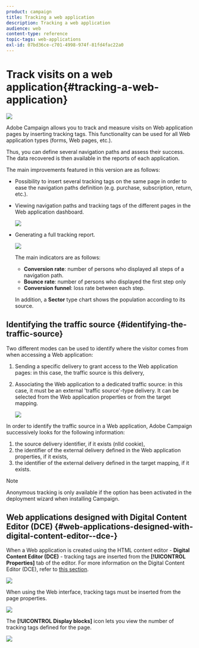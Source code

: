 ```yaml
---
product: campaign
title: Tracking a web application
description: Tracking a web application
audience: web
content-type: reference
topic-tags: web-applications
exl-id: 07bd36ce-c701-4998-974f-81fd4fac22a0
---
```

# Track visits on a web application{#tracking-a-web-application}

![](assets/do-not-localize/common.svg)

Adobe Campaign allows you to track and measure visits on Web application pages by inserting tracking tags. This functionality can be used for all Web application types (forms, Web pages, etc.).

Thus, you can define several navigation paths and assess their success. The data recovered is then available in the reports of each application.

The main improvements featured in this version are as follows:

* Possibility to insert several tracking tags on the same page in order to ease the navigation paths definition (e.g. purchase, subscription, return, etc.).
* Viewing navigation paths and tracking tags of the different pages in the Web application dashboard.

  ![](assets/trackers_1.png)

* Generating a full tracking report.

  ![](assets/trackers_5.png)

  The main indicators are as follows:

    * **Conversion rate**: number of persons who displayed all steps of a navigation path.
    * **Bounce rate**: number of persons who displayed the first step only 
    * **Conversion funnel**: loss rate between each step.

  In addition, a **Sector** type chart shows the population according to its source.

## Identifying the traffic source {#identifying-the-traffic-source}

Two different modes can be used to identify where the visitor comes from when accessing a Web application:

1. Sending a specific delivery to grant access to the Web application pages: in this case, the traffic source is this delivery,
1. Associating the Web application to a dedicated traffic source: in this case, it must be an external 'traffic source'-type delivery. It can be selected from the Web application properties or from the target mapping.

   ![](assets/trackers_6.png)

In order to identify the traffic source in a Web application, Adobe Campaign successively looks for the following information:

1. the source delivery identifier, if it exists (nlId cookie),
1. the identifier of the external delivery defined in the Web application properties, if it exists,
1. the identifier of the external delivery defined in the target mapping, if it exists.

>[!NOTE]
>
>Anonymous tracking is only available if the option has been activated in the deployment wizard when installing Campaign. 

## Web applications designed with Digital Content Editor (DCE) {#web-applications-designed-with-digital-content-editor--dce-}

When a Web application is created using the HTML content editor - **Digital Content Editor (DCE)** - tracking tags are inserted from the **[!UICONTROL Properties]** tab of the editor. For more information on the Digital Content Editor (DCE), refer to [this section](about-campaign-html-editor.md).

![](assets/trackers_2.png)

When using the Web interface, tracking tags must be inserted from the page properties.

![](assets/trackers_3.png)

The **[!UICONTROL Display blocks]** icon lets you view the number of tracking tags defined for the page.

![](assets/trackers_4.png)
